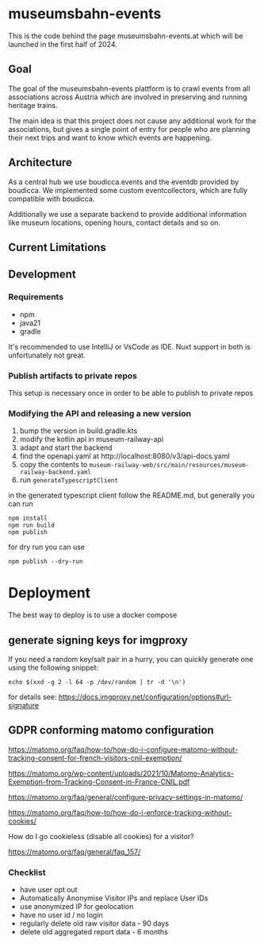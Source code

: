 # museumsbahn-events

This is the code behind the page museumsbahn-events.at which will be launched in the first half of 2024.

## Goal

The goal of the museumsbahn-events plattform is to crawl events from all associations across Austria
which are involved in preserving and running heritage trains.

The main idea is that this project does not cause any additional work for the associations, but
gives a single point of entry for people who are planning their next trips and want to know
which events are happening.

## Architecture

As a central hub we use boudicca.events and the eventdb provided by boudicca.
We implemented some custom eventcollectors, which are fully compatible with boudicca.

Additionally we use a separate backend to provide additional information like museum 
locations, opening hours, contact details and so on.

## Current Limitations

## Development

### Requirements

- npm
- java21
- gradle

It's recommended to use IntelliJ or VsCode as IDE. Nuxt support in both is unfortunately not great.

### Publish artifacts to private repos

This setup is necessary once in order to be able to publish to private repos

### Modifying the API and releasing a new version

1. bump the version in build.gradle.kts
2. modify the kotlin api in museum-railway-api
3. adapt and start the backend
4. find the openapi.yaml at http://localhost:8080/v3/api-docs.yaml
5. copy the contents to `museum-railway-web/src/main/resources/museum-railway-backend.yaml`
6. run `generateTypescriptClient`

in the generated typescript client follow the README.md, but generally you can run
```
npm install
npm run build
npm publish
```

for dry run you can use
```
npm publish --dry-run
```

# Deployment

The best way to deploy is to use a docker compose

## generate signing keys for imgproxy

If you need a random key/salt pair in a hurry, you can quickly generate one using the following snippet:

```
echo $(xxd -g 2 -l 64 -p /dev/random | tr -d '\n')
```

for details see: https://docs.imgproxy.net/configuration/options#url-signature

## GDPR conforming matomo configuration

https://matomo.org/faq/how-to/how-do-i-configure-matomo-without-tracking-consent-for-french-visitors-cnil-exemption/

https://matomo.org/wp-content/uploads/2021/10/Matomo-Analytics-Exemption-from-Tracking-Consent-in-France-CNIL.pdf

https://matomo.org/faq/general/configure-privacy-settings-in-matomo/

https://matomo.org/faq/how-to/how-do-i-enforce-tracking-without-cookies/

How do I go cookieless (disable all cookies) for a visitor?

https://matomo.org/faq/general/faq_157/

### Checklist

- have user opt out
- Automatically Anonymise Visitor IPs and replace User IDs
- use anonymized IP for geolocation
- have no user id / no login
- regularly delete old raw visitor data - 90 days
- delete old aggregated report data - 6 months
